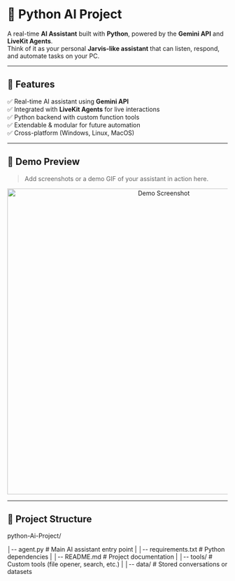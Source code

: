 # 🧠 Python AI Project

A real-time **AI Assistant** built with **Python**, powered by the **Gemini API** and **LiveKit Agents**.  
Think of it as your personal **Jarvis-like assistant** that can listen, respond, and automate tasks on your PC.

---

## 🌟 Features
✅ Real-time AI assistant using **Gemini API**  
✅ Integrated with **LiveKit Agents** for live interactions  
✅ Python backend with custom function tools  
✅ Extendable & modular for future automation  
✅ Cross-platform (Windows, Linux, MacOS)  

---

## 📸 Demo Preview

> Add screenshots or a demo GIF of your assistant in action here.

<p align="center">
  <img src="https://github.com/Igsankya24/python-Ai-Project/assets/demo-screenshot.png" width="700" alt="Demo Screenshot">
</p>

---

## 📂 Project Structure
python-Ai-Project/

│-- agent.py # Main AI assistant entry point
|
│-- requirements.txt # Python dependencies
|
│-- README.md # Project documentation
|
│-- tools/ # Custom tools (file opener, search, etc.)
|
│-- data/ # Stored conversations or datasets
